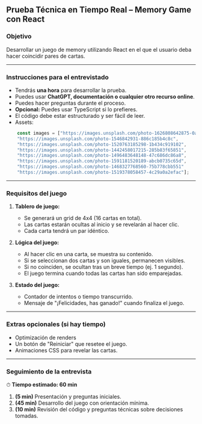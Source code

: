 ## Prueba Técnica en Tiempo Real – Memory Game con React

### Objetivo
Desarrollar un juego de memory utilizando React en el que el usuario deba hacer coincidir pares de cartas.

---

### Instrucciones para el entrevistado
- Tendrás **una hora** para desarrollar la prueba.
- Puedes usar **ChatGPT, documentación o cualquier otro recurso online**.
- Puedes hacer preguntas durante el proceso.
- **Opcional:** Puedes usar TypeScript si lo prefieres.
- El código debe estar estructurado y ser fácil de leer.
- Assets:  
```javascript
    const images = ["https://images.unsplash.com/photo-1626808642875-0aa545482dfb",
    "https://images.unsplash.com/photo-1546842931-886c185b4c8c",
    "https://images.unsplash.com/photo-1520763185298-1b434c919102",
    "https://images.unsplash.com/photo-1442458017215-285b83f65851",
    "https://images.unsplash.com/photo-1496483648148-47c686dc86a8",
    "https://images.unsplash.com/photo-1591181520189-abcb0735c65d",
    "https://images.unsplash.com/photo-1468327768560-75b778cbb551"
    "https://images.unsplash.com/photo-1519378058457-4c29a0a2efac"];
  ```

---

### Requisitos del juego
1. **Tablero de juego:**
   - Se generará un grid de 4x4 (16 cartas en total).
   - Las cartas estarán ocultas al inicio y se revelarán al hacer clic.
   - Cada carta tendrá un par idéntico.

2. **Lógica del juego:**
   - Al hacer clic en una carta, se muestra su contenido.
   - Si se seleccionan dos cartas y son iguales, permanecen visibles.
   - Si no coinciden, se ocultan tras un breve tiempo (ej. 1 segundo).
   - El juego termina cuando todas las cartas han sido emparejadas.

3. **Estado del juego:**
   - Contador de intentos o tiempo transcurrido.
   - Mensaje de "¡Felicidades, has ganado!" cuando finaliza el juego.

---

### Extras opcionales (si hay tiempo)
- Optimización de renders
- Un botón de "Reiniciar" que resetee el juego.
- Animaciones CSS para revelar las cartas.

---

### Seguimiento de la entrevista
⏱ **Tiempo estimado: 60 min**
1. **(5 min)** Presentación y preguntas iniciales.
2. **(45 min)** Desarrollo del juego con orientación mínima.
3. **(10 min)** Revisión del código y preguntas técnicas sobre decisiones tomadas.
